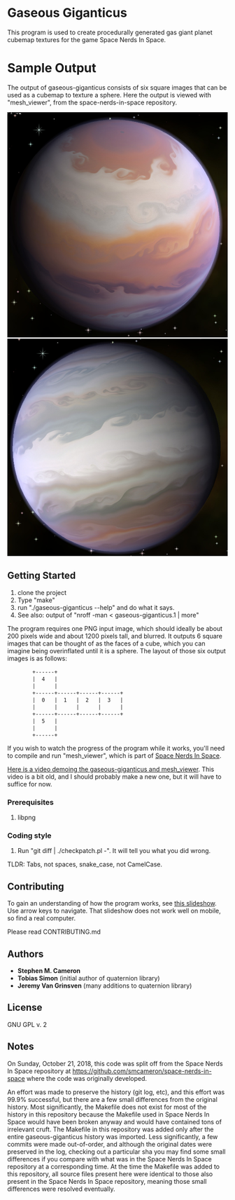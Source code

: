 # Gaseous Giganticus 

This program is used to create procedurally generated gas giant planet cubemap
textures for the game Space Nerds In Space.

# Sample Output

The output of gaseous-giganticus consists of six square images that can be used as a
cubemap to texture a sphere.  Here the output is viewed with "mesh_viewer", from the
space-nerds-in-space repository.

![sample-gg-output-1.jpg](sample-gg-output-1.jpg?raw=true "gaseous-giganticus output")
![sample-gg-output-2.jpg](sample-gg-output-2.jpg?raw=true "gaseous-giganticus output")

## Getting Started

1. clone the project
2. Type "make"
3. run "./gaseous-giganticus --help" and do what it says.
4. See also: output of "nroff -man < gaseous-giganticus.1 | more"

The program requires one PNG input image, which should ideally be about 200 pixels wide
and about 1200 pixels tall, and blurred.  It outputs 6 square images that can be thought
of as the faces of a cube, which you can imagine being overinflated until it is a sphere.
The layout of those six output images is as follows:

```
        +------+
        |  4   |
        |      |
        +------+------+------+------+
        |  0   |  1   |  2   |  3   |
        |      |      |      |      |
        +------+------+------+------+
        |  5   |
        |      |
        +------+

```

If you wish to watch the progress of the program while it works, you'll need to compile and run
"mesh_viewer", which is part of [Space Nerds In Space](https://github.com/smcameron/space-nerds-in-space).

[Here is a video demoing the gaseous-giganticus and mesh_viewer](https://www.youtube.com/watch?v=8nx5yPpQh2M).
This video is a bit old, and I should probably make a new one, but it will have to suffice for now.

### Prerequisites

1. libpng

### Coding style

1. Run "git diff | ./checkpatch.pl -".  It will tell you what you did wrong.

TLDR: Tabs, not spaces, snake_case, not CamelCase.

## Contributing

To gain an understanding of how the program works, see [this slideshow](https://smcameron.github.io/space-nerds-in-space/gaseous-giganticus-slides/slideshow.html#1).
Use arrow keys to navigate.  That slideshow does not work well on mobile, so find a real computer.

Please read CONTRIBUTING.md

## Authors

* **Stephen M. Cameron**
* **Tobias Simon** (initial author of quaternion library)
* **Jeremy Van Grinsven** (many additions to quaternion library)

## License

GNU GPL v. 2

## Notes

On Sunday, October 21, 2018, this code was split off from the Space
Nerds In Space repository at https://github.com/smcameron/space-nerds-in-space
where the code was originally developed.

An effort was made to preserve the history (git log, etc), and this
effort was 99.9% successful, but there are a few small differences from
the original history. Most significantly, the Makefile does not exist for
most of the history in this repository because the Makefile used in
Space Nerds In Space would have been broken anyway and would have
contained tons of irrelevant cruft. The Makefile in this repository was
added only after the entire gaseous-giganticus history was imported.
Less significantly, a few commits were made out-of-order, and although
the original dates were preserved in the log, checking out a particular
sha you may find some small differences if you compare with what was in
the Space Nerds In Space repository at a corresponding time. At the time
the Makefile was added to this repository, all source files present here
were identical to those also present in the Space Nerds In Space
repository, meaning those small differences were resolved eventually.

